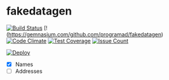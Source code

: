 # fakedatagen

[![Build Status](https://travis-ci.org/programad/fakedatagen.svg?branch=master)](https://travis-ci.org/programad/fakedatagen) [!(https://gemnasium.com/github.com/programad/fakedatagen) [![Code Climate](https://codeclimate.com/github/programad/fakedatagen/badges/gpa.svg)](https://codeclimate.com/github/programad/fakedatagen) [![Test Coverage](https://codeclimate.com/github/programad/fakedatagen/badges/coverage.svg)](https://codeclimate.com/github/programad/fakedatagen/coverage) [![Issue Count](https://codeclimate.com/github/programad/fakedatagen/badges/issue_count.svg)](https://codeclimate.com/github/programad/fakedatagen)


[![Deploy](https://www.herokucdn.com/deploy/button.png)](https://heroku.com/deploy)


 - [x] Names
 - [ ] Addresses
